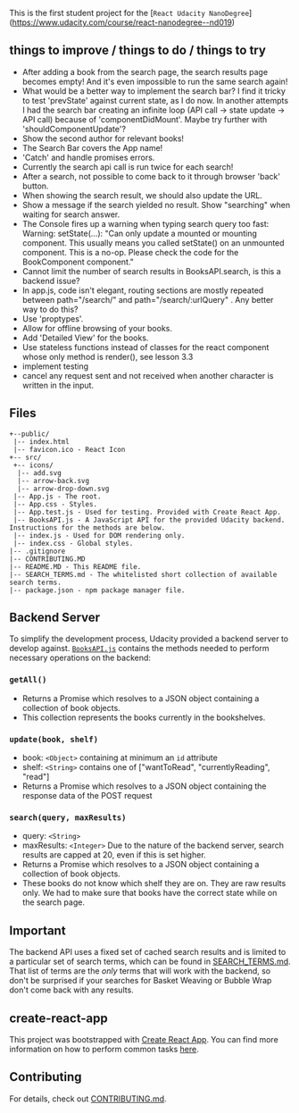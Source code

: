 
This is the first student project for the [`React Udacity NanoDegree`] (https://www.udacity.com/course/react-nanodegree--nd019)

## things to improve / things to do / things to try
- After adding a book from the search page, the search results page becomes empty! And it's even impossible to run the same search again!
- What would be a better way to implement the search bar? I find it tricky to test 'prevState' against current state, as I do now.
In another attempts I had the search bar creating an infinite loop (API call -> state update -> API call) because of 'componentDidMount'.
Maybe try further with 'shouldComponentUpdate'?
- Show the second author for relevant books!
- The Search Bar covers the App name!
- 'Catch' and handle promises errors.
- Currently the search api call is run twice for each search!
- After a search, not possible to come back to it through browser 'back' button.
- When showing the search result, we should also update the URL.
- Show a message if the search yielded no result. Show "searching" when waiting for search answer.
- The Console fires up a warning when typing search query too fast: Warning: setState(...):
"Can only update a mounted or mounting component. This usually means you called setState() on an unmounted component. This is a no-op. Please check the code for the BookComponent component."
- Cannot limit the number of search results in BooksAPI.search, is this a backend issue?
- In app.js, code isn't elegant, routing sections are mostly repeated between path="/search/" and path="/search/:urlQuery" . Any better way to do this?
- Use 'proptypes'.
- Allow for offline browsing of your books.
- Add 'Detailed View' for the books.
- Use stateless functions instead of classes for the react component whose only method is render(), see lesson 3.3
- implement testing
- cancel any request sent and not received when another character is written in the input.

## Files
```
+--public/    
 |-- index.html
 |-- favicon.ico - React Icon
+-- src/
 +-- icons/
  |-- add.svg
  |-- arrow-back.svg
  |-- arrow-drop-down.svg
 |-- App.js - The root.
 |-- App.css - Styles.
 |-- App.test.js - Used for testing. Provided with Create React App.
 |-- BooksAPI.js - A JavaScript API for the provided Udacity backend. Instructions for the methods are below.
 |-- index.js - Used for DOM rendering only.
 |-- index.css - Global styles.
|-- .gitignore
|-- CONTRIBUTING.MD
|-- README.MD - This README file.
|-- SEARCH_TERMS.md - The whitelisted short collection of available search terms.
|-- package.json - npm package manager file.
```

## Backend Server

To simplify the development process, Udacity provided a backend server to develop against. [`BooksAPI.js`](src/BooksAPI.js) contains the methods needed to perform necessary operations on the backend:

### `getAll()`
* Returns a Promise which resolves to a JSON object containing a collection of book objects.
* This collection represents the books currently in the bookshelves.

### `update(book, shelf)`
* book: `<Object>` containing at minimum an `id` attribute
* shelf: `<String>` contains one of ["wantToRead", "currentlyReading", "read"]  
* Returns a Promise which resolves to a JSON object containing the response data of the POST request

### `search(query, maxResults)`
* query: `<String>`
* maxResults: `<Integer>` Due to the nature of the backend server, search results are capped at 20, even if this is set higher.
* Returns a Promise which resolves to a JSON object containing a collection of book objects.
* These books do not know which shelf they are on. They are raw results only. We had to make sure that books have the correct state while on the search page.

## Important
The backend API uses a fixed set of cached search results and is limited to a particular set of search terms, which can be found in [SEARCH_TERMS.md](SEARCH_TERMS.md). That list of terms are the _only_ terms that will work with the backend, so don't be surprised if your searches for Basket Weaving or Bubble Wrap don't come back with any results.

## create-react-app
This project was bootstrapped with [Create React App](https://github.com/facebookincubator/create-react-app). You can find more information on how to perform common tasks [here](https://github.com/facebookincubator/create-react-app/blob/master/packages/react-scripts/template/README.md).

## Contributing
For details, check out [CONTRIBUTING.md](CONTRIBUTING.md).
